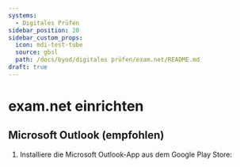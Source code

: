 ```yaml
---
systems:
  - Digitales Prüfen
sidebar_position: 20
sidebar_custom_props:
  icon: mdi-test-tube
  source: gbsl
  path: /docs/byod/digitales prüfen/exam.net/README.md
draft: true
---
```


# exam.net einrichten

## Microsoft Outlook (empfohlen)

1. Installiere die Microsoft Outlook-App aus dem Google Play Store:


